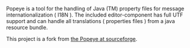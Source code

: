 Popeye is a tool for the handling of Java (TM) property files for message internationalization ( I18N ). The included editor-component has full UTF support and can handle all translations ( properties files ) from a java resource bundle.

This project is a fork from [the Popeye at sourceforge](https://sourceforge.net/projects/popeye/).